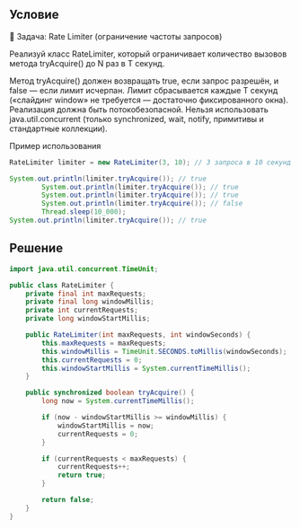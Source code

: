 
## Условие

🧩 Задача: Rate Limiter (ограничение частоты запросов)

Реализуй класс RateLimiter, который ограничивает количество вызовов метода tryAcquire() до N раз в T секунд.

Метод tryAcquire() должен возвращать true, если запрос разрешён, и false — если лимит исчерпан.
Лимит сбрасывается каждые T секунд («слайдинг window» не требуется — достаточно фиксированного окна).
Реализация должна быть потокобезопасной.
Нельзя использовать java.util.concurrent (только synchronized, wait, notify, примитивы и стандартные коллекции).

Пример использования
```java
RateLimiter limiter = new RateLimiter(3, 10); // 3 запроса в 10 секунд

System.out.println(limiter.tryAcquire()); // true
        System.out.println(limiter.tryAcquire()); // true
        System.out.println(limiter.tryAcquire()); // true
        System.out.println(limiter.tryAcquire()); // false
        Thread.sleep(10_000);
System.out.println(limiter.tryAcquire()); // true
```

## Решение

```java
import java.util.concurrent.TimeUnit;

public class RateLimiter {
    private final int maxRequests;
    private final long windowMillis;
    private int currentRequests;
    private long windowStartMillis;

    public RateLimiter(int maxRequests, int windowSeconds) {
        this.maxRequests = maxRequests;
        this.windowMillis = TimeUnit.SECONDS.toMillis(windowSeconds);
        this.currentRequests = 0;
        this.windowStartMillis = System.currentTimeMillis();
    }

    public synchronized boolean tryAcquire() {
        long now = System.currentTimeMillis();

        if (now - windowStartMillis >= windowMillis) {
            windowStartMillis = now;
            currentRequests = 0;
        }

        if (currentRequests < maxRequests) {
            currentRequests++;
            return true;
        }

        return false;
    }
}
```
